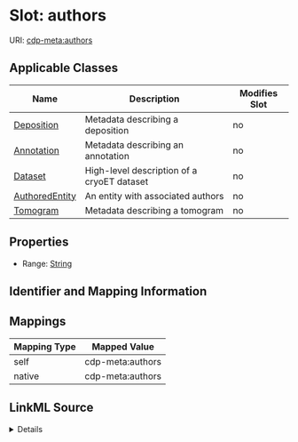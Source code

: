 

# Slot: authors

URI: [cdp-meta:authors](metadataauthors)



<!-- no inheritance hierarchy -->





## Applicable Classes

| Name | Description | Modifies Slot |
| --- | --- | --- |
| [Deposition](Deposition.md) | Metadata describing a deposition |  no  |
| [Annotation](Annotation.md) | Metadata describing an annotation |  no  |
| [Dataset](Dataset.md) | High-level description of a cryoET dataset |  no  |
| [AuthoredEntity](AuthoredEntity.md) | An entity with associated authors |  no  |
| [Tomogram](Tomogram.md) | Metadata describing a tomogram |  no  |







## Properties

* Range: [String](String.md)





## Identifier and Mapping Information








## Mappings

| Mapping Type | Mapped Value |
| ---  | ---  |
| self | cdp-meta:authors |
| native | cdp-meta:authors |




## LinkML Source

<details>
```yaml
name: authors
alias: authors
domain_of:
- AuthoredEntity
- Dataset
- Deposition
- Tomogram
- Annotation
range: string

```
</details>
